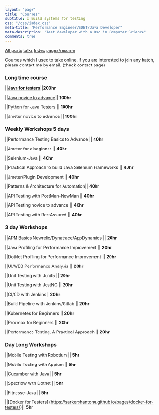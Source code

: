 ```yaml
---
layout: "page"
title: "Courses"
subtitle: I build systems for testing
css: "/css/index.css"
meta-title: "Performance Engineer/SDET/Java Developer"
meta-description: "Test developer with a Bsc in Computer Science"
comments: true
---
```

<div class="list-filters">
    <a href="/" class="list-filter filter-selected">All posts</a>
	<a href="/talks" class="list-filter">talks</a>
    <a href="/tags" class="list-filter">Index</a>
    <a href="/resume" class="list-filter">pages/resume</a>
</div>

Courses which I used to take online. If you are interested to join any batch, please contact me by email. (check contact page)



### Long time course

||[**Java for testers**](https://sarkershantonu.github.io/pages/java-for-testers/)||**200hr**

||[Java novice to advance](https://sarkershantonu.github.io/pages/java-novice-to-advance/)|| **100hr** 

||Python for Java Testers || **100hr**

||Jmeter novice to advance || **100hr**

### Weekly Workshops 5 days

||Performance Testing Basics to Advance || **40hr**

||Jmeter for a beginner || **40hr**

||Selenium-Java || **40hr**

||Practical Approach to build Java Selenium Frameworks || **40hr**

||Jmeter/Plugin Development || **40hr**

||Patterns & Architecture for Automation|| **40hr**

||API Testing with PostMan-NewMan || **40hr**

||API Testing novice to advance || **40hr**

||API Testing with RestAssured || **40hr**

### 3 day Workshops

||APM Basics Newrelic/Dynatrace/AppDynamics || **20hr**

||Java Profiling for Performance Improvement || **20hr**

||DotNet Profiling for Performance Improvement || **20hr**

||UI/WEB Performance Analysis || **20hr**

||Unit Testing with Junit5 || **20hr**

||Unit Testing with JestNG || **20hr**

||CI/CD with Jenkins|| **20hr**

||Build Pipeline with Jenkins/Gitlab || **20hr**

||Kubernetes for Beginners || **20hr**

||Proxmox for Beginners || **20hr**

||Performance Testing, A Practical Approach || **20hr**

### Day Long Workshops

||Mobile Testing with Robotium || **5hr**

||Mobile Testing with Appium || **5hr**

||Cucumber with Java || **5hr**

||Specflow with Dotnet || **5hr**

||Fitnesse-Java || **5hr**

||[Docker for Testers] (https://sarkershantonu.github.io/pages/docker-for-testers/)|| **5hr**

 
